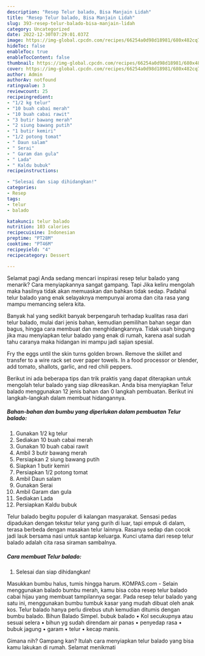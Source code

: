 ```yaml
---
description: "Resep Telur balado, Bisa Manjain Lidah"
title: "Resep Telur balado, Bisa Manjain Lidah"
slug: 393-resep-telur-balado-bisa-manjain-lidah
category: Uncategorized
date: 2022-12-30T07:29:01.037Z
image: https://img-global.cpcdn.com/recipes/66254a0d98d18981/680x482cq70/telur-balado-foto-resep-utama.jpg
hideToc: false
enableToc: true
enableTocContent: false
thumbnail: https://img-global.cpcdn.com/recipes/66254a0d98d18981/680x482cq70/telur-balado-foto-resep-utama.jpg
cover: https://img-global.cpcdn.com/recipes/66254a0d98d18981/680x482cq70/telur-balado-foto-resep-utama.jpg
author: Admin
authorAv: notfound
ratingvalue: 3
reviewcount: 25
recipeingredient:
- "1/2 kg telur"
- "10 buah cabai merah"
- "10 buah cabai rawit"
- "3 butir bawang merah"
- "2 siung bawang putih"
- "1 butir kemiri"
- "1/2 potong tomat"
- " Daun salam"
- " Serai"
- " Garam dan gula"
- " Lada"
- " Kaldu bubuk"
recipeinstructions:

- "Selesai dan siap dihidangkan!"
categories:
- Resep
tags:
- telur
- balado

katakunci: telur balado 
nutrition: 103 calories
recipecuisine: Indonesian
preptime: "PT28M"
cooktime: "PT46M"
recipeyield: "4"
recipecategory: Dessert

---
```



Selamat pagi Anda sedang mencari inspirasi resep telur balado yang menarik? Cara menyiapkannya sangat gampang. Tapi Jika keliru mengolah maka hasilnya tidak akan memuaskan dan bahkan tidak sedap. Padahal telur balado yang enak selayaknya mempunyai aroma dan cita rasa yang mampu memancing selera kita.


Banyak hal yang sedikit banyak berpengaruh terhadap kualitas rasa dari telur balado, mulai dari jenis bahan, kemudian pemilihan bahan segar dan bagus, hingga cara membuat dan menghidangkannya. Tidak usah bingung jika mau menyiapkan telur balado yang enak di rumah, karena asal sudah tahu caranya maka hidangan ini mampu jadi sajian spesial.

Fry the eggs until the skin turns golden brown. Remove the skillet and transfer to a wire rack set over paper towels. In a food processor or blender, add tomato, shallots, garlic, and red chili peppers.


Berikut ini ada beberapa tips dan trik praktis yang dapat diterapkan untuk mengolah telur balado yang siap dikreasikan. Anda bisa menyiapkan Telur balado menggunakan 12 jenis bahan dan 0 langkah pembuatan. Berikut ini langkah-langkah dalam membuat hidangannya.

<!--inarticleads1-->

##### Bahan-bahan dan bumbu yang diperlukan dalam pembuatan Telur balado:

1. Gunakan 1/2 kg telur
1. Sediakan 10 buah cabai merah
1. Gunakan 10 buah cabai rawit
1. Ambil 3 butir bawang merah
1. Persiapkan 2 siung bawang putih
1. Siapkan 1 butir kemiri
1. Persiapkan 1/2 potong tomat
1. Ambil  Daun salam
1. Gunakan  Serai
1. Ambil  Garam dan gula
1. Sediakan  Lada
1. Persiapkan  Kaldu bubuk


Telur balado begitu populer di kalangan masyarakat. Sensasi pedas dipadukan dengan tekstur telur yang gurih di luar, tapi empuk di dalam, terasa berbeda dengan masakan telur lainnya. Rasanya sedap dan cocok jadi lauk bersama nasi untuk santap keluarga. Kunci utama dari resep telur balado adalah cita rasa siraman sambalnya. 

<!--inarticleads2-->

##### Cara membuat Telur balado:


1. Selesai dan siap dihidangkan!

Masukkan bumbu halus, tumis hingga harum. KOMPAS.com - Selain menggunakan balado bumbu merah, kamu bisa coba resep telur balado cabai hijau yang membuat tampilannya segar. Pada resep telur balado yang satu ini, menggunakan bumbu tumbuk kasar yang mudah dibuat oleh anak kos. Telur balado hanya perlu direbus utuh kemudian ditumis dengan bumbu balado. Bihun Balado Simpel. bubuk balado • Kol secukupnya atau sesuai selera • bihun yg sudah direndam air panas • penyedap rasa • bubuk jagung • garam • telur • kecap manis. 

Gimana nih? Gampang kan? Itulah cara menyiapkan telur balado yang bisa kamu lakukan di rumah. Selamat menikmati
